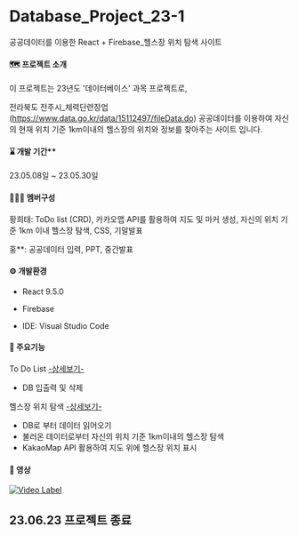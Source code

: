 # Database_Project_23-1
공공데이터를 이용한 React + Firebase_헬스장 위치 탐색 사이트


#### :world_map: 프로젝트 소개
이 프로젝트는 23년도 '데이터베이스' 과목 프로젝트로, 

전라북도 전주시_체력단련장업 (https://www.data.go.kr/data/15112497/fileData.do) 공공데이터를 이용하여 자신의 현재 위치 기준 1km이내의 헬스장의 위치와 정보를 찾아주는 사이트 입니다.

#### :hourglass: 개발 기간**
23.05.08일 ~ 23.05.30일

#### :people_holding_hands: 멤버구성

황희태: ToDo list (CRD), 카카오맵 API를 활용하여 지도 및 마커 생성, 자신의 위치 기준 1km 이내 헬스장 탐색, CSS, 기말발표 

홍**: 공공데이터 입력, PPT, 중간발표



#### :gear: 개발환경

- React  9.5.0              

- Firebase

- IDE: Visual Studio Code

#### :pushpin: 주요기능

To Do List [-상세보기-](https://github.com/hwangheetae/Database_Project_23-1/wiki/%EC%BB%B4%ED%8F%AC%EB%84%8C%ED%8A%B8-%EB%B3%84-%EA%B8%B0%EB%8A%A5-%EC%86%8C%EA%B0%9C-(listShow.jsx-listWrite.jsx))

- DB 입출력 및 삭제

헬스장 위치 탐색 [-상세보기-](https://github.com/hwangheetae/Database_Project_23-1/wiki/%EC%BB%B4%ED%8F%AC%EB%84%8C%ED%8A%B8-%EB%B3%84-%EA%B8%B0%EB%8A%A5-%EC%86%8C%EA%B0%9C-(map.jsx))

- DB로 부터 데이터 읽어오기
- 불러온 데이터로부터 자신의 위치 기준 1km이내의 헬스장 탐색
- KakaoMap API 활용하여 지도 위에 헬스장 위치 표시

#### :movie_camera: 영상

[![Video Label](http://img.youtube.com/vi/eqrS1ALHp04/0.jpg)](https://youtu.be/eqrS1ALHp04)


## 23.06.23 프로젝트 종료